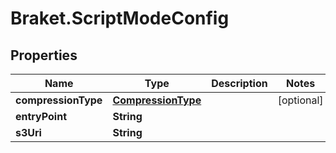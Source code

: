 # Braket.ScriptModeConfig

## Properties

Name | Type | Description | Notes
------------ | ------------- | ------------- | -------------
**compressionType** | [**CompressionType**](CompressionType.md) |  | [optional] 
**entryPoint** | **String** |  | 
**s3Uri** | **String** |  | 


